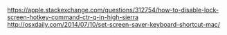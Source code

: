 https://apple.stackexchange.com/questions/312754/how-to-disable-lock-screen-hotkey-command-ctr-q-in-high-sierra
http://osxdaily.com/2014/07/10/set-screen-saver-keyboard-shortcut-mac/

